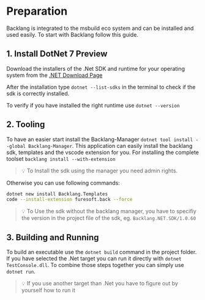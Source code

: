 # Preparation

Backlang is integrated to the msbuild eco system and can be installed and used easily. To start with Backlang follow this guide.

## 1. Install DotNet 7 Preview

Download the installers of the .Net SDK and runtime for your operating system from the [.NET Download Page](https://dotnet.microsoft.com/en-us/download/dotnet/7.0)

After the installation type `dotnet --list-sdks` in the terminal to check if the sdk is correctly installed.

To verify if you have installed the right runtime use `dotnet --version`

## 2. Tooling

To have an easier start install the Backlang-Manager `dotnet tool install --global Backlang-Manager`. This application can easily install the backlang sdk, templates and the vscode extension for you. For installing the complete toolset `backlang install --with-extension`

> 💡 To Install the sdk using the manager you need admin rights.


Otherwise you can use following commands:

```bash
dotnet new install Backlang.Templates
code --install-extension furesoft.back --force
```

> 💡 To Use the sdk without the backlang manager, you have to specifiy the version in the project file of the sdk, eg. `Backlang.NET.SDK/1.0.60`



## 3. Building and Running

To build an executable use the `dotnet build` command in the project folder. If you have selected the .Net target you can run it directly with `dotnet TestConsole.dll`. To combine those steps together you can simply use `dotnet run`. 

> 💡 If you use another target than .Net you have to figure out by yourself how to run it